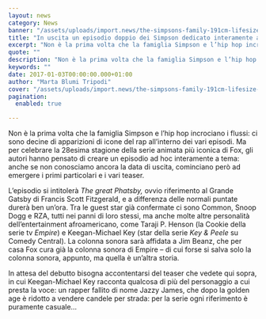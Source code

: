 ```yaml
---
layout: news
category: News
banner: "/assets/uploads/import.news/the-simpsons-family-191cm-lifesize-cardboard-cutout-product-image-e1424070924522.jpg"
title: "In uscita un episodio doppio dei Simpson dedicato interamente all’hip hop"
excerpt: "Non è la prima volta che la famiglia Simpson e l’hip hop incrociano i flussi: ci sono decine di apparizioni di icone del rap all’interno dei vari episodi. Ma per celebrare la 28esima stagione della serie animata più iconica di Fox, gli autori hanno pensato di creare un episodio ad hoc interamente a tema: anche [&hellip"
quote: ""
description: "Non è la prima volta che la famiglia Simpson e l’hip hop incrociano i flussi: ci sono decine di apparizioni di icone del rap all’interno dei vari episodi. Ma per celebrare la 28esima stagione della serie animata più iconica di Fox, gli autori hanno pensato di creare un episodio ad hoc interamente a tema: anche [&hellip"
keywords: ""
date: 2017-01-03T00:00:00.000+01:00
author: "Marta Blumi Tripodi"
cover: "/assets/uploads/import.news/the-simpsons-family-191cm-lifesize-cardboard-cutout-product-image-e1424070924522.jpg"
pagination:
  enabled: true

---
```


Non è la prima volta che la famiglia Simpson e l’hip hop incrociano i flussi: ci sono decine di apparizioni di icone del rap all’interno dei vari episodi. Ma per celebrare la 28esima stagione della serie animata più iconica di Fox, gli autori hanno pensato di creare un episodio ad hoc interamente a tema: anche se non conosciamo ancora la data di uscita, cominciano però ad emergere i primi particolari e i vari teaser.

L’episodio si intitolerà _The great Phatsby,_ ovvio riferimento al Grande Gatsby di Francis Scott Fitzgerald, e a differenza delle normali puntate durerà ben un’ora. Tra le guest star già confermate ci sono Common, Snoop Dogg e RZA, tutti nei panni di loro stessi, ma anche molte altre personalità dell’entertainment afroamericano, come Taraji P. Henson (la Cookie della serie tv _Empire_) e Keegan-Michael Key (star della serie _Key & Peele_ su Comedy Central). La colonna sonora sarà affidata a Jim Beanz, che per casa Fox cura già la colonna sonora di Empire – di cui forse si salva solo la colonna sonora, appunto, ma quella è un’altra storia.

In attesa del debutto bisogna accontentarsi del teaser che vedete qui sopra, in cui Keegan-Michael Key racconta qualcosa di più del personaggio a cui presta la voce: un rapper fallito di nome Jazzy James, che dopo la golden age è ridotto a vendere candele per strada: per la serie ogni riferimento è puramente casuale…